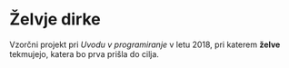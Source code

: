 # Želvje dirke

Vzorčni projekt pri *Uvodu v programiranje* v letu 2018,
pri katerem **želve** tekmujejo, katera bo prva prišla do cilja.
